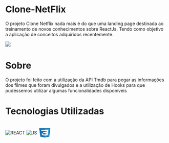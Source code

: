 # Clone-NetFlix
<p>O projeto Clone Netflix nada mais é do que uma landing page destinada ao treinamento de novos conhecimentos sobre ReactJs. Tendo como objetivo a aplicação de conceitos adquiridos recentemente. </p>

<img src = "https://user-images.githubusercontent.com/85044936/182907944-c3ebe282-7274-4da8-aa06-0b0268e6a7f9.gif"/>

<h1>Sobre</h1>
<p>O projeto foi feito com a utilização da API Tmdb para pegar as informações dos filmes que foram divulgados e a utilização de Hooks para que pudéssemos utilizar algumas funcionalidades disponíveis</p>


<!--Inserindo botons de linguagens-->
# Tecnologias Utilizadas
<div style="display: inline_block"><br>
  <img align="center" alt="REACT" height="30" width="40" src="https://cdn.jsdelivr.net/gh/devicons/devicon/icons/react/react-original-wordmark.svg" />
  <img align="center" alt="JS" height="30" width="40" src="https://cdn.jsdelivr.net/gh/devicons/devicon/icons/javascript/javascript-original.svg" />
  <img align="center" alt="CSS" height="30" width="40" src="https://raw.githubusercontent.com/devicons/devicon/master/icons/css3/css3-original.svg">

  


          
